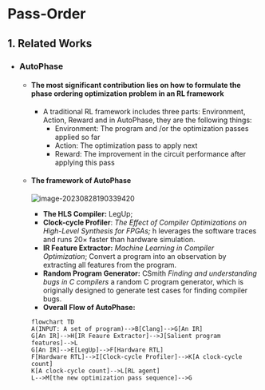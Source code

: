 # Pass-Order

## 1. Related Works

- ### AutoPhase

  - #### The most significant contribution lies on how to formulate the phase ordering optimization problem in an RL framework

    - A traditional RL framework includes three parts: Environment, Action, Reward and in AutoPhase, they are the following things:
      - Environment: The program and /or the optimization passes applied so far
      - Action: The optimization pass to apply next
      - Reward: The improvement in the circuit performance after applying this pass

  - #### The framework of AutoPhase

    ![image-20230828190339420](C:\Users\jacob\AppData\Roaming\Typora\typora-user-images\image-20230828190339420.png)

    - **The HLS Compiler:** LegUp;
    - **Clock-cycle Profiler**:  *The Effect of Compiler Optimizations on High-Level Synthesis for FPGAs;*
      h leverages the software traces and runs 20× faster than hardware simulation.
    - **IR Feature Extractor:** *Machine Learning in Compiler Optimization*; 
      Convert a program into an observation by extracting all features from the program.
    - **Random Program Generator:** CSmith *Finding and understanding bugs in C compilers*
      a random C program generator, which is originally designed to generate test cases for finding compiler bugs.
    - **Overall Flow of AutoPhase:**
    
    ```mermaid
    flowchart TD
    A(INPUT: A set of program)-->B[Clang]-->G[An IR]
    G[An IR]-->H[IR Feaure Extractor]-->J[Salient program features]-->L
    G[An IR]-->E[LegUp]-->F[Hardware RTL]
    F[Hardware RTL]-->I[Clock-cycle Profiler]-->K[A clock-cycle count]
    K[A clock-cycle count]-->L[RL agent]
    L-->M[the new optimization pass sequence]-->G
    ```
    
    